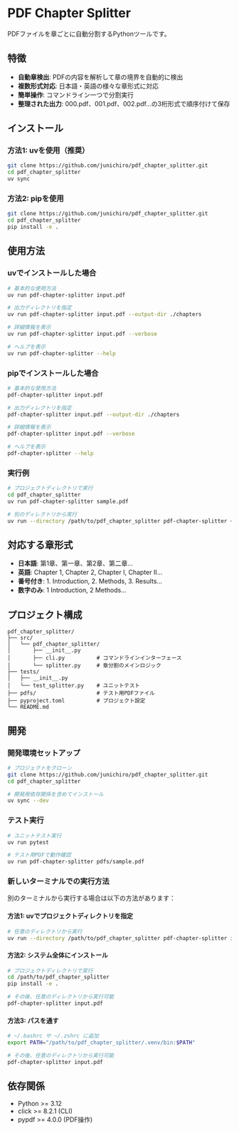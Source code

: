 # PDF Chapter Splitter

PDFファイルを章ごとに自動分割するPythonツールです。

## 特徴

- **自動章検出**: PDFの内容を解析して章の境界を自動的に検出
- **複数形式対応**: 日本語・英語の様々な章形式に対応
- **簡単操作**: コマンドライン一つで分割実行
- **整理された出力**: 000.pdf、001.pdf、002.pdf...の3桁形式で順序付けて保存

## インストール

### 方法1: uvを使用（推奨）

```bash
git clone https://github.com/junichiro/pdf_chapter_splitter.git
cd pdf_chapter_splitter
uv sync
```

### 方法2: pipを使用

```bash
git clone https://github.com/junichiro/pdf_chapter_splitter.git
cd pdf_chapter_splitter
pip install -e .
```

## 使用方法

### uvでインストールした場合

```bash
# 基本的な使用方法
uv run pdf-chapter-splitter input.pdf

# 出力ディレクトリを指定
uv run pdf-chapter-splitter input.pdf --output-dir ./chapters

# 詳細情報を表示
uv run pdf-chapter-splitter input.pdf --verbose

# ヘルプを表示
uv run pdf-chapter-splitter --help
```

### pipでインストールした場合

```bash
# 基本的な使用方法
pdf-chapter-splitter input.pdf

# 出力ディレクトリを指定
pdf-chapter-splitter input.pdf --output-dir ./chapters

# 詳細情報を表示
pdf-chapter-splitter input.pdf --verbose

# ヘルプを表示
pdf-chapter-splitter --help
```

### 実行例

```bash
# プロジェクトディレクトリで実行
cd pdf_chapter_splitter
uv run pdf-chapter-splitter sample.pdf

# 別のディレクトリから実行
uv run --directory /path/to/pdf_chapter_splitter pdf-chapter-splitter ~/Documents/book.pdf --output-dir ~/Desktop/chapters
```

## 対応する章形式

- **日本語**: 第1章、第一章、第2章、第二章...
- **英語**: Chapter 1, Chapter 2, Chapter I, Chapter II...  
- **番号付き**: 1. Introduction, 2. Methods, 3. Results...
- **数字のみ**: 1 Introduction, 2 Methods...

## プロジェクト構成

```
pdf_chapter_splitter/
├── src/
│   └── pdf_chapter_splitter/
│       ├── __init__.py
│       ├── cli.py          # コマンドラインインターフェース
│       └── splitter.py     # 章分割のメインロジック
├── tests/
│   ├── __init__.py
│   └── test_splitter.py    # ユニットテスト
├── pdfs/                   # テスト用PDFファイル
├── pyproject.toml          # プロジェクト設定
└── README.md
```

## 開発

### 開発環境セットアップ

```bash
# プロジェクトをクローン
git clone https://github.com/junichiro/pdf_chapter_splitter.git
cd pdf_chapter_splitter

# 開発用依存関係を含めてインストール
uv sync --dev
```

### テスト実行

```bash
# ユニットテスト実行
uv run pytest

# テスト用PDFで動作確認
uv run pdf-chapter-splitter pdfs/sample.pdf
```

### 新しいターミナルでの実行方法

別のターミナルから実行する場合は以下の方法があります：

#### 方法1: uvでプロジェクトディレクトリを指定

```bash
# 任意のディレクトリから実行
uv run --directory /path/to/pdf_chapter_splitter pdf-chapter-splitter input.pdf
```

#### 方法2: システム全体にインストール

```bash
# プロジェクトディレクトリで実行
cd /path/to/pdf_chapter_splitter
pip install -e .

# その後、任意のディレクトリから実行可能
pdf-chapter-splitter input.pdf
```

#### 方法3: パスを通す

```bash
# ~/.bashrc や ~/.zshrc に追加
export PATH="/path/to/pdf_chapter_splitter/.venv/bin:$PATH"

# その後、任意のディレクトリから実行可能
pdf-chapter-splitter input.pdf
```

## 依存関係

- Python >= 3.12
- click >= 8.2.1 (CLI)
- pypdf >= 4.0.0 (PDF操作)